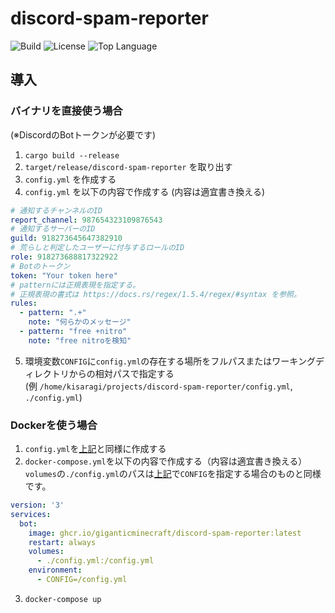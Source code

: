 # discord-spam-reporter

![Build](https://img.shields.io/github/workflow/status/GiganticMinecraft/discord-spam-reporter/CI?logo=github&style=for-the-badge)
![License](https://img.shields.io/github/license/GiganticMinecraft/discord-spam-reporter.svg?style=for-the-badge&color=blue)
![Top Language](https://img.shields.io/github/languages/top/GiganticMinecraft/discord-spam-reporter.svg?style=for-the-badge)

## 導入

### バイナリを直接使う場合

(※DiscordのBotトークンが必要です)

1. `cargo build --release`
2. `target/release/discord-spam-reporter` を取り出す
3. `config.yml` を作成する
4. `config.yml` を以下の内容で作成する (内容は適宜書き換える)

```yml
# 通知するチャンネルのID
report_channel: 987654323109876543
# 通知するサーバーのID
guild: 918273645647382910
# 荒らしと判定したユーザーに付与するロールのID
role: 918273688817322922
# Botのトークン
token: "Your token here"
# patternには正規表現を指定する。
# 正規表現の書式は https://docs.rs/regex/1.5.4/regex/#syntax を参照。
rules:
  - pattern: ".+"
    note: "何らかのメッセージ"
  - pattern: "free +nitro"
    note: "free nitroを検知"
```

5. 環境変数`CONFIG`に`config.yml`の存在する場所をフルパスまたはワーキングディレクトリからの相対パスで指定する  
(例 `/home/kisaragi/projects/discord-spam-reporter/config.yml`, `./config.yml`\)

### Dockerを使う場合

1. `config.yml`を[上記](#バイナリを直接使う場合)と同様に作成する
2. `docker-compose.yml`を以下の内容で作成する（内容は適宜書き換える）  
`volumes`の`./config.yml`のパスは[上記](#バイナリを直接使う場合)で`CONFIG`を指定する場合のものと同様です。

```yml
version: '3'
services:
  bot:
    image: ghcr.io/giganticminecraft/discord-spam-reporter:latest
    restart: always
    volumes:
      - ./config.yml:/config.yml
    environment:
      - CONFIG=/config.yml
```

3. `docker-compose up`
